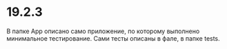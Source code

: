 # 19.2.3
В папке App описано само приложение, по которому выполнено минимальное тестирование.
Сами тесты описаны в фале, в папке tests.
